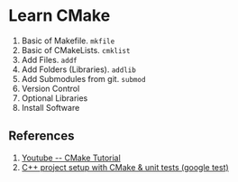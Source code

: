 # Learn CMake
1. Basic of Makefile. `mkfile`
2. Basic of CMakeLists. `cmklist`
3. Add Files. `addf`
4. Add Folders (Libraries).  `addlib`
5. Add Submodules from git. `submod`
6. Version Control
7. Optional Libraries
8. Install Software

## References
1. [Youtube -- CMake Tutorial](https://www.youtube.com/watch?v=nlKcXPUJGwA&list=PLalVdRk2RC6o5GHu618ARWh0VO0bFlif4&t=0s)
2. [C++ project setup with CMake & unit tests (google test)](https://raymii.org/s/tutorials/Cpp_project_setup_with_cmake_and_unit_tests.html)